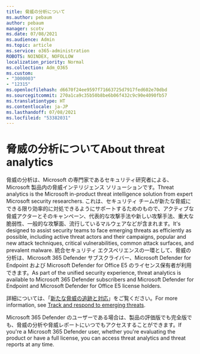 ```yaml
---
title: 脅威の分析について
ms.author: pebaum
author: pebaum
manager: scotv
ms.date: 07/08/2021
ms.audience: Admin
ms.topic: article
ms.service: o365-administration
ROBOTS: NOINDEX, NOFOLLOW
localization_priority: Normal
ms.collection: Adm_O365
ms.custom:
- "3000003"
- "12315"
ms.openlocfilehash: d6670f24ee9597f71663725d7917fed602e70dbd
ms.sourcegitcommit: 270a1ca9c35b50b8be6b06f432c9c90e4090fb57
ms.translationtype: HT
ms.contentlocale: ja-JP
ms.lasthandoff: 07/08/2021
ms.locfileid: "53382031"
---
```

# <a name="about-threat-analytics"></a><span data-ttu-id="dc3b8-102">脅威の分析について</span><span class="sxs-lookup"><span data-stu-id="dc3b8-102">About threat analytics</span></span>

<span data-ttu-id="dc3b8-103">脅威の分析は、Microsoft の専門家であるセキュリティ研究者による、Microsoft 製品内の脅威インテリジェンス ソリューションです。</span><span class="sxs-lookup"><span data-stu-id="dc3b8-103">Threat analytics is the Microsoft in-product threat intelligence solution from expert Microsoft security researchers.</span></span> <span data-ttu-id="dc3b8-104">これは、セキュリティ チームが新たな脅威にできる限り効率的に対処できるようにサポートするためのもので、アクティブな脅威アクターとそのキャンペーン、代表的な攻撃手法や新しい攻撃手法、重大な脆弱性、一般的な攻撃面、流行しているマルウェアなどが含まれます。</span><span class="sxs-lookup"><span data-stu-id="dc3b8-104">It's designed to assist security teams to face emerging threats as efficiently as possible, including active threat actors and their campaigns, popular and new attack techniques, critical vulnerabilities, common attack surfaces, and prevalent malware.</span></span> <span data-ttu-id="dc3b8-105">統合セキュリティ エクスペリエンスの一環として、脅威の分析は、Microsoft 365 Defender サブスクライバー、Microsoft Defender for Endpoint および Microsoft Defender for Office E5 のライセンス保有者が利用できます。</span><span class="sxs-lookup"><span data-stu-id="dc3b8-105">As part of the unified security experience, threat analytics is available to Microsoft 365 Defender subscribers and Microsoft Defender for Endpoint and Microsoft Defender for Office E5 license holders.</span></span> 

<span data-ttu-id="dc3b8-106">詳細については、「[新たな脅威の追跡と対応](/microsoft-365/security/defender/threat-analytics)」をご覧ください。</span><span class="sxs-lookup"><span data-stu-id="dc3b8-106">For more information, see [Track and respond to emerging threats](/microsoft-365/security/defender/threat-analytics).</span></span>

<span data-ttu-id="dc3b8-107">Microsoft 365 Defender のユーザーである場合は、製品の評価版でも完全版でも、脅威の分析や脅威レポートにいつでもアクセスすることができます。</span><span class="sxs-lookup"><span data-stu-id="dc3b8-107">If you're a Microsoft 365 Defender user, whether you're evaluating the product or have a full license, you can access threat analytics and threat reports at any time.</span></span> 